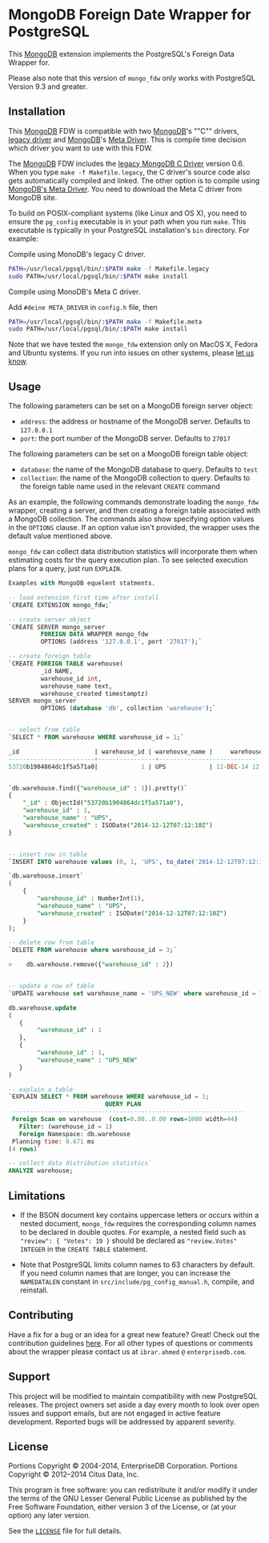 MongoDB Foreign Date Wrapper for PostgreSQL
===========================================

This [MongoDB][1] extension implements the PostgreSQL's Foreign Data Wrapper for. 

Please also note that this version of `mongo_fdw` only works with
PostgreSQL Version 9.3 and greater.


Installation
------------

This [MongoDB][1] FDW is compatible with two [MongoDB][1]'s ""C"" drivers, [legacy driver][6] and [MongoDB][1]'s [Meta Driver][7]. This is compile time decision which driver you want to use with this FDW.

The [MongoDB][1] FDW includes the [legacy MongoDB C Driver][6] version 0.6. When you
type `make -f Makefile.legacy`, the C driver's source code also gets automatically compiled and linked. The other option is to compile using [MongoDB's Meta Driver][7]. You need to download the Meta C driver from MongoDB site.

To build on POSIX-compliant systems (like Linux and OS X), you need to ensure
the `pg_config` executable is in your path when you run `make`. This executable
is typically in your PostgreSQL installation's `bin` directory. For example:

Compile using MonoDB's legacy C driver.

```sh
PATH=/usr/local/pgsql/bin/:$PATH make -f Makefile.legacy
sudo PATH=/usr/local/pgsql/bin/:$PATH make install
```

Compile using MonoDB's Meta C driver.

Add `#deine META_DRIVER` in `config.h` file, then

```sh
PATH=/usr/local/pgsql/bin/:$PATH make -f Makefile.meta
sudo PATH=/usr/local/pgsql/bin/:$PATH make install
```

Note that we have tested the `mongo_fdw` extension only on MacOS X, Fedora and Ubuntu
systems. If you run into issues on other systems, please [let us know][3].


Usage
-----

The following parameters can be set on a MongoDB foreign server object:

  * `address`: the address or hostname of the MongoDB server.
               Defaults to `127.0.0.1`
  * `port`: the port number of the MongoDB server. Defaults to `27017`

The following parameters can be set on a MongoDB foreign table object:

  * `database`: the name of the MongoDB database to query. Defaults to `test`
  * `collection`: the name of the MongoDB collection to query. Defaults to
                  the foreign table name used in the relevant `CREATE` command

As an example, the following commands demonstrate loading the `mongo_fdw`
wrapper, creating a server, and then creating a foreign table associated with
a MongoDB collection. The commands also show specifying option values in the
`OPTIONS` clause. If an option value isn't provided, the wrapper uses the
default value mentioned above.

`mongo_fdw` can collect data distribution statistics will incorporate them when
estimating costs for the query execution plan. To see selected execution plans
for a query, just run `EXPLAIN`.

```sql
Examples with MongoDB equelent statments.

-- load extension first time after install
`CREATE EXTENSION mongo_fdw;`

-- create server object
`CREATE SERVER mongo_server
         FOREIGN DATA WRAPPER mongo_fdw
         OPTIONS (address '127.0.0.1', port '27017');`

-- create foreign table
`CREATE FOREIGN TABLE warehouse(
		 _id NAME,
         warehouse_id int,
         warehouse_name text,
         warehouse_created timestamptz)
SERVER mongo_server
         OPTIONS (database 'db', collection 'warehouse');`


-- select from table
`SELECT * FROM warehouse WHERE warehouse_id = 1;`

_id                     | warehouse_id | warehouse_name |     warehouse_created
------------------------+----------------+---------------------------
53720b1904864dc1f5a571a0|            1 | UPS            | 12-DEC-14 12:12:10 +05:00


`db.warehouse.find({"warehouse_id" : 1}).pretty()`
{
	"_id" : ObjectId("53720b1904864dc1f5a571a0"),
	"warehouse_id" : 1,
	"warehouse_name" : "UPS",
	"warehouse_created" : ISODate("2014-12-12T07:12:10Z")
}


-- insert row in table
`INSERT INTO warehouse values (0, 1, 'UPS', to_date('2014-12-12T07:12:10Z'));`

`db.warehouse.insert`
(
    {
        "warehouse_id" : NumberInt(1),
        "warehouse_name" : "UPS",
        "warehouse_created" : ISODate("2014-12-12T07:12:10Z")
    }
);

-- delete row from table
`DELETE FROM warehouse where warehouse_id = 3;`

>    db.warehouse.remove({"warehouse_id" : 2})


-- update a row of table
`UPDATE warehouse set warehouse_name = 'UPS_NEW' where warehouse_id = 1;`

db.warehouse.update
(
   {
        "warehouse_id" : 1
   },
   {
        "warehouse_id" : 1,
        "warehouse_name" : "UPS_NEW"
   }
)

-- explain a table
`EXPLAIN SELECT * FROM warehouse WHERE warehouse_id = 1;
                           QUERY PLAN
 -----------------------------------------------------------------
 Foreign Scan on warehouse  (cost=0.00..0.00 rows=1000 width=44)
   Filter: (warehouse_id = 1)
   Foreign Namespace: db.warehouse
 Planning time: 0.671 ms
(4 rows)`

-- collect data distribution statistics`
ANALYZE warehouse;
```

Limitations
-----------

  * If the BSON document key contains uppercase letters or occurs within a
    nested document, `mongo_fdw` requires the corresponding column names to be
	declared in double quotes. For example, a nested field such as `"review": {
	"Votes": 19 }` should be declared as `"review.Votes" INTEGER` in the `CREATE
	TABLE` statement.

  * Note that PostgreSQL limits column names to 63 characters by default. If
    you need column names that are longer, you can increase the `NAMEDATALEN`
	constant in `src/include/pg_config_manual.h`, compile, and reinstall.


Contributing
------------

Have a fix for a bug or an idea for a great new feature? Great! Check out the
contribution guidelines [here][4]. For all other types of questions or comments
about the wrapper please contact us at `ibrar.ahmed` `@` `enterprisedb.com`.


Support
-------

This project will be modified to maintain compatibility with new PostgreSQL
releases. The project owners set aside a day every month to look over open
issues and support emails, but are not engaged in active feature development.
Reported bugs will be addressed by apparent severity.


License
-------

Portions Copyright © 2004-2014, EnterpriseDB Corporation.
Portions Copyright © 2012–2014 Citus Data, Inc.

This program is free software: you can redistribute it and/or modify it under
the terms of the GNU Lesser General Public License as published by the Free
Software Foundation, either version 3 of the License, or (at your option) any
later version.

See the [`LICENSE`][5] file for full details.

[1]: http://www.mongodb.com
[2]: http://www.citusdata.com/blog/51-run-sql-on-mongodb
[3]: https://github.com/ibrarahmad/mongo_fdw/issues/new
[4]: CONTRIBUTING.md
[5]: LICENSE
[6]: https://github.com/mongodb/mongo-c-driver-legacy
[7]: https://github.com/mongodb/mongo-meta-driver
